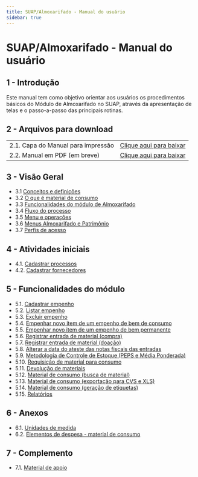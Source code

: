 ```yaml
---
title: SUAP/Almoxarifado - Manual do usuário
sidebar: true
---
```


# SUAP/Almoxarifado - Manual do usuário

## 1 - Introdução

Este manual tem como objetivo orientar aos usuários os procedimentos básicos do Módulo de Almoxarifado no SUAP, através da apresentação de telas e o passo-a-passo das principais rotinas.

## 2 - Arquivos para download

|                             |                                  |
| :---------------------------| :--------------------------------|
|2.1. Capa do Manual para impressão| [Clique aqui para baixar]() |
|2.2. Manual em PDF (em breve)|[Clique aqui para baixar]()       |

## 3 - Visão Geral

  * 3.1 [Conceitos e definições](/guides/suap/models/suap_almoxarifado_manual_do_usuario_conceitos_e_definicoes.html)
  * 3.2 [O que é material de consumo](/guides/suap/models/suap_almoxarifado_manual_do_usuario_material_consumo.html)
  * 3.3 [Funcionalidades do módulo de Almoxarifado](/guides/suap/models/suap_almoxarifado_manual_do_usuario_funcionalidades.html) 
  * 3.4 [Fluxo do processo](/guides/suap/models/suap_almoxarifado_manual_do_usuario_fluxo.html)
  * 3.5 [Menu e operações](/guides/suap/models/suap_almoxarifado_manual_do_usuario_menu.html)
  * 3.6 [Menus Almoxarifado e Patrimônio](/guides/suap/models/suap_almoxarifado_manual_do_usuario_menus.html)
  * 3.7 [Perfis de acesso](/guides/suap/models/suap_almoxarifado_manual_do_usuario_perfis.html)
    
## 4 - Atividades iniciais

  * 4.1. [Cadastrar processos](/guides/suap/models/suap_almoxarifado_manual_do_usuario_cadastrar_processo.html)
  * 4.2. [Cadastrar fornecedores](/guides/suap/models/suap_almoxarifado_manual_do_usuario_cadastrar_fornecedor.html)

## 5 - Funcionalidades do módulo

  * 5.1. [Cadastrar empenho](/guides/suap/models/suap_almoxarifado_manual_do_usuario_cadastrar_empenho.html)
  * 5.2. [Listar empenho](/guides/suap/models/suap_almoxarifado_manual_do_usuario_listar_empenho.html)
  * 5.3. [Excluir empenho](/guides/suap/models/suap_almoxarifado_manual_do_usuario_excluir_empenho.html)
  * 5.4. [Empenhar novo item de um empenho de bem de consumo](/guides/suap/models/suap_almoxarifado_manual_do_usuario_empenhar_item_consumo.html)
  * 5.5. [Empenhar novo item de um empenho de bem permanente](/guides/suap/models/suap_almoxarifado_manual_do_usuario_empenhar_item_permanente.html)
  * 5.6. [Registrar entrada de material (compra)](/guides/suap/models/suap_almoxarifado_manual_do_usuario_cadastrar_entrada.html)
  * 5.7. [Registrar entrada de material (doação)](/guides/suap/models/suap_almoxarifado_manual_do_usuario_cadastrar_entrada_doacao.html)
  * 5.8. [Alterar a data do ateste das notas fiscais das entradas](/guides/suap/models/suap_almoxarifado_manual_do_usuario_alterar_data_ateste.html)
  * 5.9. [Metodologia de Controle de Estoque (PEPS e Média Ponderada)](/guides/suap/models/suap_almoxarifado_manual_do_usuario_estoque.html)
  * 5.10. [Requisição de material para consumo](/guides/suap/models/suap_almoxarifado_manual_do_usuario_requisicao_consumo.html)
  * 5.11. [Devolução de materiais](/guides/suap/models/suap_almoxarifado_manual_do_usuario_devolucao_materiais.html)
  * 5.12. [Material de consumo (busca de material)](/guides/suap/models/suap_almoxarifado_manual_do_usuario_material_busca.html)
  * 5.13. [Material de consumo (exportação para CVS e XLS)](/guides/suap/models/suap_almoxarifado_manual_do_usuario_material_exportacao.html)
  * 5.14. [Material de consumo (geração de etiquetas)](/guides/suap/models/suap_almoxarifado_manual_do_usuario_material_etiquetas.html)
  * 5.15. [Relatórios](/guides/suap/models/suap_almoxarifado_manual_do_usuario_relatorios.html)

## 6 - Anexos

  * 6.1. [Unidades de medida](/guides/suap/models/suap_almoxarifado_manual_do_usuario_anexo_unidade_medida.html)
  * 6.2. [Elementos de despesa - material de consumo](/guides/suap/models/suap_almoxarifado_manual_do_usuario_anexo_elemento_despesa_consumo.html)

## 7 - Complemento

  * 7.1. [Material de apoio](/guides/suap/models/suap_almoxarifado_manual_do_usuario_material_apoio.html)




